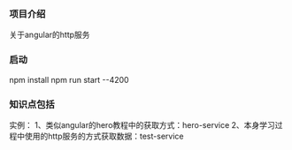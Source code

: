 ### 项目介绍
关于angular的http服务


### 启动
npm install 
npm run start --4200

### 知识点包括
实例： 
    1、类似angular的hero教程中的获取方式：hero-service
    2、本身学习过程中使用的http服务的方式获取数据：test-service
